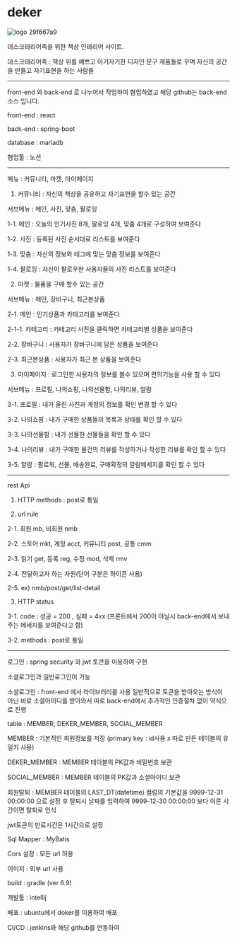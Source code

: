 # deker
![logo 29f667a9](https://user-images.githubusercontent.com/92355133/154890807-e2f02907-e661-46ff-bd3d-0546afe6e059.png)

데스크테리어족을 위한 책상 인테리어 사이트.

데스크테리어족 : 책상 위를 예쁘고 아기자기한 디자인 문구 제품들로 꾸며 자신의 공간을 만들고 자기표현을 하는 사람들

----------------------------------------------------------------------------------------------------------

front-end 와 back-end 로 나누어서 작업하여 협업하였고 해당 github는 back-end 소스 입니다.

front-end : react

back-end : spring-boot

database : mariadb

협업툴 : 노션

----------------------------------------------------------------------------------------------------------

메뉴 : 커뮤니티, 마켓, 마이페이지

1. 커뮤니티 : 자신의 책상을 공유하고 자기표현을 할수 있는 공간

서브메뉴 : 메인, 사진, 맞춤, 팔로잉

1-1. 메인 : 오늘의 인기사진 8개, 팔로잉 4개, 맞춤 4개로 구성하여 보여준다

1-2. 사진 : 등록된 사진 순서대로 리스트를 보여준다

1-3. 맞춤 : 자신의 정보와 테그에 맞는 맞춤 정보를 보여준다

1-4. 팔로잉 : 자신이 팔로우한 사용자들의 사진 리스트를 보여준다

2. 마켓 : 물품을 구매 할수 있는 공간

서브메뉴 : 메인, 장바구니, 최근본상품

2-1. 메인 : 인기상품과 카테고리를 보여준다

2-1-1. 카테고리 : 카테고리 사진을 클릭하면 카테고리별 상품을 보여준다

2-2. 장바구니 : 사용자가 장바구니에 담은 상품을 보여준다

2-3. 최근본상품 : 사용자가 최근 본 상품을 보여준다

3. 마이페이지 : 로그인한 사용자의 정보를 볼수 있으며 편의기능을 사용 할 수 있다

서브메뉴 : 프로필, 나의쇼핑, 나의선물함, 나의리뷰, 알람

3-1. 프로필 : 내가 올린 사진과 계정의 정보를 확인 변경 할 수 있다

3-2. 나의쇼핑 : 내가 구매한 상품들의 목록과 상태를 확인 할 수 있다

3-3. 나의선물함 : 내가 선물한 선물들을 확인 할 수 있다

3-4. 나의리뷰 : 내가 구매한 물건의 리뷰를 작성하거나 작성한 리뷰를 확인 할 수 있다

3-5. 알람 : 팔로워, 선물, 배송완료, 구매확정의 알람메세지를 확인 할 수 있다

----------------------------------------------------------------------------------------------------------

rest Api

1. HTTP methods : post로 통일

2. url rule  

2-1. 회원 mb, 비회원 nmb

2-2. 스토어 mkt, 계정 acct, 커뮤니티 post, 공통 cmm

2-3. 읽기 get, 등록 reg, 수정 mod, 삭제 rmv

2-4. 전달하고자 하는 자원(단어 구분은 하이픈 사용)

2-5. ex) nmb/post/get/list-detail

3. HTTP status 

3-1. code : 성공 = 200 , 실패 = 4xx (프론트에서 200이 아닐시 back-end에서 보내주는 메세지를 보여준다고 함)

3-2. methods : post로 통일

----------------------------------------------------------------------------------------------------------

로그인 : spring security 와 jwt 토큰을 이용하여 구현

소셜로그인과 일반로그인이 가능

소셜로그인 : front-end 에서 라이브러리를 사용 일반적으로 토큰을 받아오는 방식이 아닌 바로 소셜아이디를 받아와서 따로 back-end에서 추가적인 인증절차 없이 약식으로 진행

table : MEMBER, DEKER_MEMBER, SOCIAL_MEMBER

MEMBER : 기본적인 회원정보를 저장 (primary key : id사용 x 따로 만든 테이블의 유일키 사용)

DEKER_MEMBER : MEMBER 테이블의 PK값과 비밀번호 보관

SOCIAL_MEMBER : MEMBER 테이블의 PK값과 소셜아이디 보관

회원탈퇴 : MEMBER 테이블의 LAST_DT(datetime) 컬럼의 기본값을 9999-12-31 00:00:00 으로 설정 후 탈퇴시 날짜를 입력하여 9999-12-30 00:00:00 보다 이른 시간이면 탈퇴로 인식

jwt토큰의 만료시간은 1시간으로 설정

Sql Mapper : MyBatis

Cors 설정 : 모든 url 허용

이미지 : 외부 url 사용

build : gradle (ver 6.9)

개발툴 : intellij

배포 : ubuntu에서 doker를 이용하여 배포

CI/CD : jenkins와 해당 github를 연동하여  



